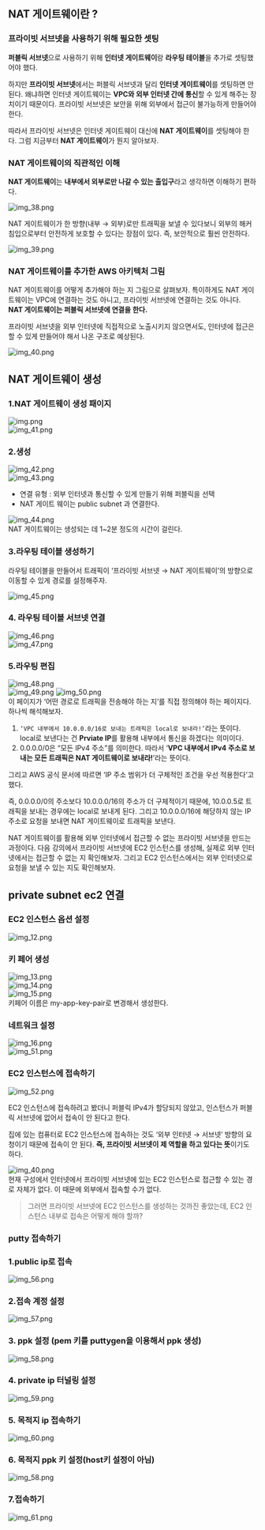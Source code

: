 ## NAT 게이트웨이란 ?

### 프라이빗 서브넷을 사용하기 위해 필요한 셋팅

**퍼블릭 서브넷**으로 사용하기 위해 **인터넷 게이트웨이**랑 **라우팅 테이블**을 추가로 셋팅했어야 했다.

하지만 **프라이빗 서브넷**에서는 퍼블릭 서브넷과 달리 **인터넷 게이트웨이**를 셋팅하면 안 된다. 왜냐하면 인터넷 게이트웨이는 **VPC와 외부 인터넷 간에 통신**할 수 있게 해주는 장치이기 때문이다. 프라이빗 서브넷은 보안을 위해 외부에서 접근이 불가능하게 만들어야 한다.

따라서 프라이빗 서브넷은 인터넷 게이트웨이 대신에 **NAT 게이트웨이**를 셋팅해야 한다. 그럼 지금부터 **NAT 게이트웨이**가 뭔지 알아보자.

### NAT 게이트웨이의 직관적인 이해

**NAT 게이트웨이**는 **내부에서 외부로만 나갈 수 있는 출입구**라고 생각하면 이해하기 편하다.
  
![img_38.png](img/img_38.png)  

NAT 게이트웨이가 한 방향(내부 → 외부)로만 트래픽을 보낼 수 있다보니 외부의 해커 침입으로부터 안전하게 보호할 수 있다는 장점이 있다. 즉, 보안적으로 훨씬 안전하다. 

![img_39.png](img/img_39.png)  

### NAT 게이트웨이를 추가한 AWS 아키텍처 그림

NAT 게이트웨이를 어떻게 추가해야 하는 지 그림으로 살펴보자. 특이하게도 NAT 게이트웨이는 VPC에 연결하는 것도 아니고, 프라이빗 서브넷에 연결하는 것도 아니다. **NAT 게이트웨이는 퍼블릭 서브넷에 연결을 한다.**

프라이빗 서브넷을 외부 인터넷에 직접적으로 노출시키지 않으면서도, 인터넷에 접근은 할 수 있게 만들어야 해서 나온 구조로 예상된다.  
  
![img_40.png](img/img_40.png)  
  
  
## NAT 게이트웨이 생성
  
### 1.NAT 게이트웨이 생성 패이지
![img.png](img/img.png)  
![img_41.png](img/img_41.png)  
  

### 2.생성
![img_42.png](img/img_42.png)  
![img_43.png](img/img_43.png)  

- 연결 유형 : 외부 인터넷과 통신할 수 있게 만들기 위해 퍼블릭을 선택  
- NAT 게이트 웨이는 public subnet 과 연결한다.
  
![img_44.png](img/img_44.png)  
NAT 게이트웨이는 생성되는 데 1~2분 정도의 시간이 걸린다.  
  
### 3.라우팅 테이블 생성하기
라우팅 테이블을 만들어서 트래픽이 ‘프라이빗 서브넷 → NAT 게이트웨이’의 방향으로 이동할 수 있게 경로를 설정해주자.   

![img_45.png](img/img_45.png)  
  
### 4. 라우팅 테이블 서브넷 연결
![img_46.png](img/img_46.png)  
![img_47.png](img/img_47.png)  
  
### 5.라우팅 편집
![img_48.png](img/img_48.png)  
![img_49.png](img/img_49.png)
![img_50.png](img/img_50.png)  
이 페이지가 ‘어떤 경로로 트래픽을 전송해야 하는 지’를 직접 정의해야 하는 페이지다. 하나씩 해석해보자.

1. `‘VPC 내부에서 10.0.0.0/16로 보내는 트래픽은 local로 보내라!’`라는 뜻이다. local로 보낸다는 건 **Prviate IP**를 활용해 내부에서 통신을 하겠다는 의미이다.
2. 0.0.0.0/0은 “모든 IPv4 주소”를 의미한다. 따라서 ‘**VPC 내부에서 IPv4 주소로 보내는 모든 트래픽은 NAT 게이트웨이로 보내라!**’라는 뜻이다.

그리고 AWS 공식 문서에 따르면 ‘IP 주소 범위가 더 구체적인 조건을 우선 적용한다’고 했다.   
  
즉, 0.0.0.0/0의 주소보다 10.0.0.0/16의 주소가 더 구체적이기 때문에, 10.0.0.5로 트래픽을 보내는 경우에는 local로 보내게 된다. 그리고 10.0.0.0/16에 해당하지 않는 IP 주소로 요청을 보내면 NAT 게이트웨이로 트래픽을 보낸다.  

NAT 게이트웨이를 활용해 외부 인터넷에서 접근할 수 없는 프라이빗 서브넷을 만드는 과정이다. 다음 강의에서 프라이빗 서브넷에 EC2 인스턴스를 생성해, 실제로 외부 인터넷에서는 접근할 수 없는 지 확인해보자. 그리고 EC2 인스턴스에서는 외부 인터넷으로 요청을 보낼 수 있는 지도 확인해보자.
  
  
## private subnet ec2 연결
### EC2 인스턴스 옵션 설정
![img_12.png](img/img_12.png)  

### 키 페어 생성
![img_13.png](img/img_13.png)  
![img_14.png](img/img_14.png)  
![img_15.png](img/img_15.png)  
키페어 이름은 my-app-key-pair로 변경해서 생성한다.  

### 네트워크 설정  
![img_16.png](img/img_16.png)  
![img_51.png](img/img_51.png)  
  
### EC2 인스턴스에 접속하기
![img_52.png](img/img_52.png)  

EC2 인스턴스에 접속하려고 봤더니 퍼블릭 IPv4가 할당되지 않았고, 인스턴스가 퍼블릭 서브넷에 없어서 접속이 안 된다고 한다.   
  
집에 있는 컴퓨터로 EC2 인스턴스에 접속하는 것도 ‘외부 인터넷 → 서브넷’ 방향의 요청이기 때문에 접속이 안 된다. **즉, 프라이빗 서브넷이 제 역할을 하고 있다는 뜻**이기도 하다.  

![img_40.png](img/img_40.png)  
현재 구성에서 인터넷에서 프라이빗 서브넷에 있는 EC2 인스턴스로 접근할 수 있는 경로 자체가 없다. 이 때문에 외부에서 접속할 수가 없다. 
   
> 그러면 프라이빗 서브넷에 EC2 인스턴스를 생성하는 것까진 좋았는데, EC2 인스턴스 내부로 접속은 어떻게 해야 할까?
  
  
### putty 접속하기
### 1.public ip로 접속
![img_56.png](img/img_56.png)  
### 2.접속 계정 설정
![img_57.png](img/img_57.png)  
### 3. ppk 설정 (pem 키를 puttygen을 이용해서 ppk 생성)
![img_58.png](img/img_58.png)  
  
### 4. private ip 터널링 설정
![img_59.png](img/img_59.png)  
  
  
### 5. 목적지 ip 접속하기 
![img_60.png](img/img_60.png)  
  
### 6. 목적지 ppk 키 설정(host키 설정이 아님)
![img_58.png](img/img_58.png)    
  
### 7.접속하기
![img_61.png](img/img_61.png)